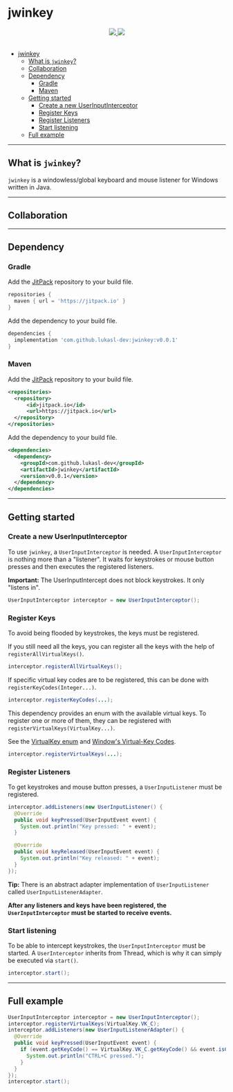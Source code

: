 # jwinkey

<div align="center">
  <a href="https://www.oracle.com/java/">
    <img
      src="https://img.shields.io/badge/Made%20with-Java-red"
    />
  </a>
  <a href="https://www.oracle.com/java/">
    <img
      src="https://jitpack.io/v/lukasl-dev/jwinkey.svg"
    />
  </a>
</div>

<br>

- [jwinkey](#jwinkey)
  - [What is `jwinkey`?](#what-is-jwinkey)
  - [Collaboration](#collaboration)
  - [Dependency](#dependency)
    - [Gradle](#gradle)
    - [Maven](#maven)
  - [Getting started](#getting-started)
    - [Create a new UserInputInterceptor](#create-a-new-userinputinterceptor)
    - [Register Keys](#register-keys)
    - [Register Listeners](#register-listeners)
    - [Start listening](#start-listening)
  - [Full example](#full-example)

---

## What is `jwinkey`?

`jwinkey` is a windowless/global keyboard and mouse listener for Windows written in Java.

---

## Collaboration

---

## Dependency

### Gradle

Add the [JitPack](https://jitpack.io/#lukasl-dev/jwinkey/v0.0.1) repository to your build file.

```groovy
repositories {
  maven { url = 'https://jitpack.io' }
}
```

Add the dependency to your build file.

```groovy
dependencies {
  implementation 'com.github.lukasl-dev:jwinkey:v0.0.1'
}
```

### Maven

Add the [JitPack](https://jitpack.io/#lukasl-dev/jwinkey/v0.0.1) repository to your build file.

```xml
<repositories>
  <repository>
      <id>jitpack.io</id>
      <url>https://jitpack.io</url>
  </repository>
</repositories>
```

Add the dependency to your build file.

```xml
<dependencies>
  <dependency>
    <groupId>com.github.lukasl-dev</groupId>
    <artifactId>jwinkey</artifactId>
    <version>v0.0.1</version>
  </dependency>
</dependencies>
```

---

## Getting started

### Create a new UserInputInterceptor

To use `jwinkey`, a `UserInputInterceptor` is needed. A `UserInputInterceptor` is nothing more than a "listener". It waits for keystrokes or mouse button presses and then executes the registered listeners.

**Important:** The UserInputIntercept does not block keystrokes. It only "listens in".

```java
UserInputInterceptor interceptor = new UserInputInterceptor();
```

### Register Keys

To avoid being flooded by keystrokes, the keys must be registered.

If you still need all the keys, you can register all the keys with the help of `registerAllVirtualKeys()`.

```java
interceptor.registerAllVirtualKeys();
```

If specific virtual key codes are to be registered, this can be done with `registerKeyCodes(Integer...)`.

```java
interceptor.registerKeyCodes(...);
```

This dependency provides an enum with the available virtual keys. To register one or more of them, they can be registered with `registerVirtualKeys(VirtualKey...)`.

See the [VirtualKey enum](https://github.com/lukasl-dev/jwinkey/blob/master/src/main/java/dev/lukasl/jwinkey/VirtualKey.java) and [Window's Virtual-Key Codes](https://docs.microsoft.com/en-us/windows/win32/inputdev/virtual-key-codes).

```java
interceptor.registerVirtualKeys(...);
```

### Register Listeners

To get keystrokes and mouse button presses, a `UserInputListener` must be registered.

```java
interceptor.addListeners(new UserInputListener() {
  @Override
  public void keyPressed(UserInputEvent event) {
    System.out.println("Key pressed: " + event);
  }

  @Override
  public void keyReleased(UserInputEvent event) {
    System.out.println("Key released: " + event);
  }
});
```

**Tip:** There is an abstract adapter implementation of `UserInputListener` called `UserInputListenerAdapter`.

**After any listeners and keys have been registered, the `UserInputInterceptor` must be started to receive events.**

### Start listening

To be able to intercept keystrokes, the `UserInputInterceptor` must be started. A `UserInterceptor` inherits from Thread, which is why it can simply be executed via `start()`.

```java
interceptor.start();
```

---

## Full example

```java
UserInputInterceptor interceptor = new UserInputInterceptor();
interceptor.registerVirtualKeys(VirtualKey.VK_C);
interceptor.addListeners(new UserInputListenerAdapter() {
  @Override
  public void keyPressed(UserInputEvent event) {
    if (event.getKeyCode() == VirtualKey.VK_C.getKeyCode() && event.isControlPressed()) {
      System.out.println("CTRL+C pressed.");
    }
  }
});
interceptor.start();
```
